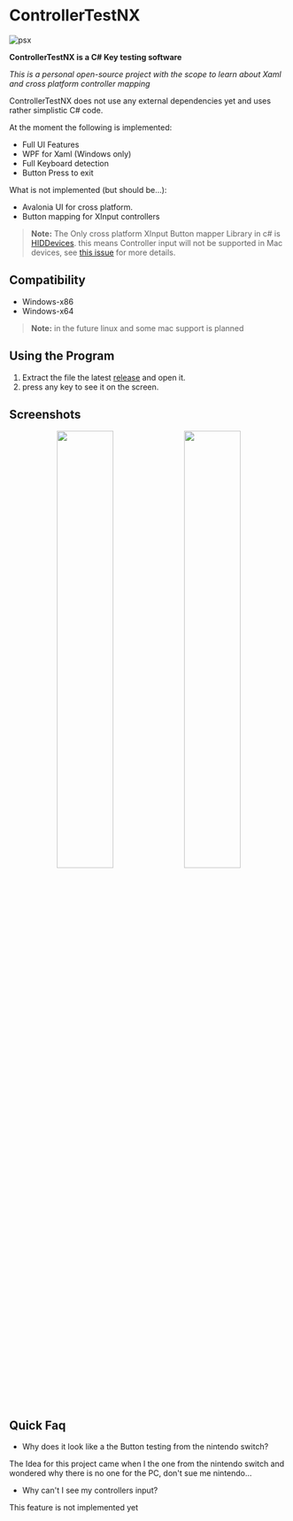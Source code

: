 # ControllerTestNX

![psx](https://user-images.githubusercontent.com/47921907/133428480-cde6bd7e-519a-40c0-8669-433205552eda.png)

**ControllerTestNX is a C# Key testing software**

*This is a personal open-source project with the scope to learn about Xaml and cross platform controller mapping*

ControllerTestNX does not use any external dependencies yet and uses rather simplistic C# code.

At the moment the following is implemented:
- Full UI Features
- WPF for Xaml (Windows only)
- Full Keyboard detection
- Button Press to exit

What is not implemented (but should be...):
- Avalonia UI for cross platform.
- Button mapping for XInput controllers

> **Note:**  The Only cross platform XInput Button mapper Library in c# is [HIDDevices](https://github.com/DevDecoder/HIDDevices). this means Controller input will not be supported in Mac devices, see [this issue](https://github.com/DevDecoder/HIDDevices/issues/2) for more details.

## Compatibility

- Windows-x86
- Windows-x64

> **Note:**  in the future linux and some mac support is planned

## Using the Program

1. Extract the file the latest [release](https://github.com/rna0/ControllerTestNX/releases) and open it.
2. press any key to see it on the screen.

## Screenshots
<p align="center" width="100%">
    <img width="45%" src="https://user-images.githubusercontent.com/47921907/133436220-982f9b24-93ec-4608-ae4a-ae5886545763.png"> 
    <img width="45%" src="https://user-images.githubusercontent.com/47921907/133436311-f9201ed4-d59f-4f26-a5f7-71e07e8ace8d.png"> 
</p>

## Quick Faq
- Why does it look like a the Button testing from the nintendo switch?

The Idea for this project came when I the one from the nintendo switch and wondered why there is no one for the PC, don't sue me nintendo...

- Why can't I see my controllers input?

This feature is not implemented yet
